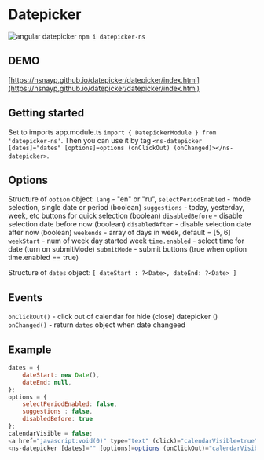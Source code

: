 # Datepicker


![angular datepicker](http://kb.etsgroup.ru/uploads/de3f5adde25fffdf5ab3f5fc0e92d6d6beec9ed4.png)
`npm i datepicker-ns`
## DEMO
[https://nsnayp.github.io/datepicker/datepicker/index.html](https://nsnayp.github.io/datepicker/datepicker/index.html)


## Getting started

Set to imports app.module.ts `import { DatepickerModule } from 'datepicker-ns'`. Then you can use it by tag  `<ns-datepicker [dates]="dates" [options]=options (onClickOut) (onChanged)></ns-datepicker>`.


## Options
Structure of `option` object:
`lang` - "en" or "ru", 
`selectPeriodEnabled` - mode selection, single date or period (boolean)
`suggestions` - today, yesterday, week, etc buttons for quick selection (boolean)
`disabledBefore` - disable selection date before now (boolean)
`disabledAfter` - disable selection date after now (boolean)
`weekends` - array of days in week, default = [5, 6]
`weekStart` - num of week day started week
`time.enabled` - select time for date (turn on submitMode)
`submitMode` - submit buttons (true when option time.enabled == true)


Structure of `dates` object:
`[
    dateStart : ?<Date>,
    dateEnd: ?<Date>
]`

## Events
`onClickOut()` - click out of calendar for hide (close) datepicker () 
`onChanged()` - return `dates` object when date changeed


## Example

```javascript
dates = {
    dateStart: new Date(),
    dateEnd: null, 
};
options = {
    selectPeriodEnabled: false,
    suggestions : false,
    disabledBefore: true
};
calendarVisible = false;
<a href="javascript:void(0)" type="text" (click)="calendarVisible=true" >{{dates.dateStart.toString()}}</a>
<ns-datepicker [dates]="" [options]=options (onClickOut)="calendarVisible = false" (onChanged)="dates"></ns-datepicker>
```